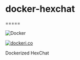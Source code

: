 # docker-hexchat
=====

![Docker](https://github.com/InnovAnon-Inc/docker-hexchat/workflows/Docker/badge.svg)

[![dockeri.co](https://dockeri.co/image/innovanon/docker-hexchat)](https://hub.docker.com/r/innovanon/docker-hexchat/)

Dockerized HexChat
